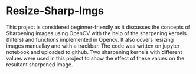 # Resize-Sharp-Imgs
This project  is considered beginner-friendly as it discusses the concepts of Sharpening images using OpenCV with the help of the sharpening kernels (filters) and functions implemented in Opencv.
It also covers resizing images manuallay and with a trackbar.
The code was written on jupyter notebook and uploaded to github.
Two sharpening kernels with different values were used in this project to show the effect of these values on the resultant sharpened image.


